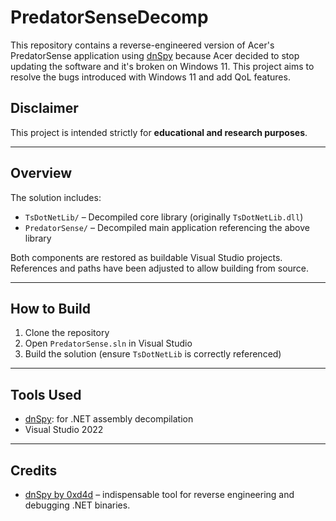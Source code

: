 # PredatorSenseDecomp

This repository contains a reverse-engineered version of Acer's PredatorSense application using [dnSpy](https://github.com/dnSpy/dnSpy) because Acer 
decided to stop updating the software and it's broken on Windows 11. This project aims to resolve the bugs introduced with Windows 11 and add QoL features.

## Disclaimer

This project is intended strictly for **educational and research purposes**.

---

## Overview

The solution includes:

- `TsDotNetLib/` – Decompiled core library (originally `TsDotNetLib.dll`)
- `PredatorSense/` – Decompiled main application referencing the above library

Both components are restored as buildable Visual Studio projects.  
References and paths have been adjusted to allow building from source.

---

## How to Build

1. Clone the repository
2. Open `PredatorSense.sln` in Visual Studio
3. Build the solution (ensure `TsDotNetLib` is correctly referenced)

---

## Tools Used

- [dnSpy](https://github.com/dnSpy/dnSpy): for .NET assembly decompilation
- Visual Studio 2022

---

## Credits

- [dnSpy by 0xd4d](https://github.com/dnSpy/dnSpy) – indispensable tool for reverse engineering and debugging .NET binaries.

